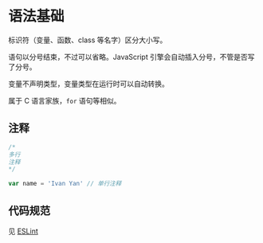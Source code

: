 # 语法基础

标识符（变量、函数、class 等名字）区分大小写。

语句以分号结束，不过可以省略。JavaScript 引擎会自动插入分号，不管是否写了分号。

变量不声明类型，变量类型在运行时可以自动转换。

属于 C 语言家族，`for` 语句等相似。

## 注释

```js
/*
多行
注释
*/

var name = 'Ivan Yan' // 单行注释
```

## 代码规范

见 [ESLint](/nodejs/eslint/)
